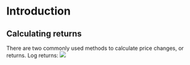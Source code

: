 # Introduction


## Calculating returns

There are two commonly used methods to calculate price changes, or returns.
Log returns:
<img src=" https://www.codecogs.com/eqnedit.php?latex=R_t=ln(P_t+D_t)-ln(P_{t-1}) "> 
